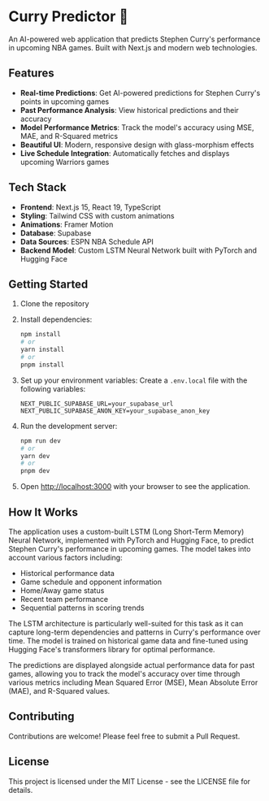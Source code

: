 # Curry Predictor 🏀

An AI-powered web application that predicts Stephen Curry's performance in upcoming NBA games. Built with Next.js and modern web technologies.

## Features

- **Real-time Predictions**: Get AI-powered predictions for Stephen Curry's points in upcoming games
- **Past Performance Analysis**: View historical predictions and their accuracy
- **Model Performance Metrics**: Track the model's accuracy using MSE, MAE, and R-Squared metrics
- **Beautiful UI**: Modern, responsive design with glass-morphism effects
- **Live Schedule Integration**: Automatically fetches and displays upcoming Warriors games

## Tech Stack

- **Frontend**: Next.js 15, React 19, TypeScript
- **Styling**: Tailwind CSS with custom animations
- **Animations**: Framer Motion
- **Database**: Supabase
- **Data Sources**: ESPN NBA Schedule API
- **Backend Model**: Custom LSTM Neural Network built with PyTorch and Hugging Face

## Getting Started

1. Clone the repository
2. Install dependencies:

   ```bash
   npm install
   # or
   yarn install
   # or
   pnpm install
   ```

3. Set up your environment variables:
   Create a `.env.local` file with the following variables:

   ```
   NEXT_PUBLIC_SUPABASE_URL=your_supabase_url
   NEXT_PUBLIC_SUPABASE_ANON_KEY=your_supabase_anon_key
   ```

4. Run the development server:

   ```bash
   npm run dev
   # or
   yarn dev
   # or
   pnpm dev
   ```

5. Open [http://localhost:3000](http://localhost:3000) with your browser to see the application.

## How It Works

The application uses a custom-built LSTM (Long Short-Term Memory) Neural Network, implemented with PyTorch and Hugging Face, to predict Stephen Curry's performance in upcoming games. The model takes into account various factors including:

- Historical performance data
- Game schedule and opponent information
- Home/Away game status
- Recent team performance
- Sequential patterns in scoring trends

The LSTM architecture is particularly well-suited for this task as it can capture long-term dependencies and patterns in Curry's performance over time. The model is trained on historical game data and fine-tuned using Hugging Face's transformers library for optimal performance.

The predictions are displayed alongside actual performance data for past games, allowing you to track the model's accuracy over time through various metrics including Mean Squared Error (MSE), Mean Absolute Error (MAE), and R-Squared values.

## Contributing

Contributions are welcome! Please feel free to submit a Pull Request.

## License

This project is licensed under the MIT License - see the LICENSE file for details.
